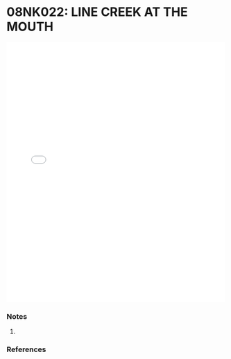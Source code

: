 # 08NK022: LINE CREEK AT THE MOUTH

<iframe src="/distribution_estimation/_static/stations/08NK022_fdc.html" width="100%" height="600" frameborder="0"></iframe>

### Notes
1. 

### References


